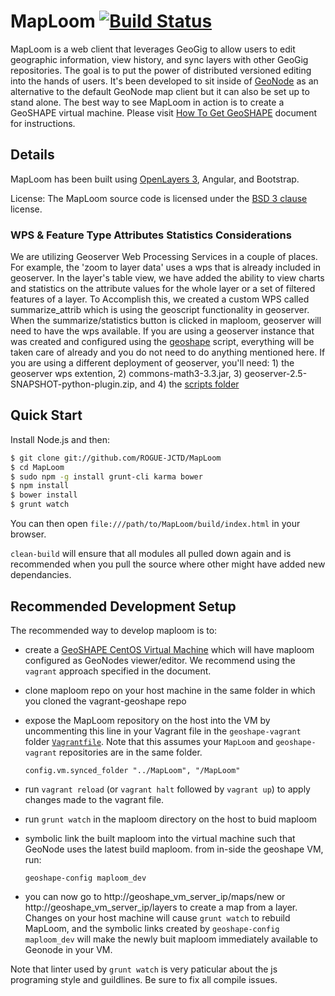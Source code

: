 MapLoom [![Build Status](https://travis-ci.org/ROGUE-JCTD/MapLoom.svg?branch=master)](https://travis-ci.org/ROGUE-JCTD/MapLoom)
============

MapLoom is a web client that leverages GeoGig to allow users to edit geographic information, view history, and sync layers with other GeoGig repositories.  The goal is to put the power of distributed versioned editing into the hands of users.  It's been developed to sit inside of [GeoNode](http://geonode.org) as an alternative to the default GeoNode map client but it can also be set up to stand alone. The best way to see MapLoom in action is to create a GeoSHAPE virtual machine. Please visit [How To Get GeoSHAPE](https://docs.google.com/document/d/1KMpk6dXuqvwfEi0pfRpaGY62j6ikoYtpYUPU0sJQAmk) document for instructions.

## Details

MapLoom has been built using [OpenLayers 3](http://ol3js.org), Angular, and Bootstrap.  

License: The MapLoom source code is licensed under the [BSD 3 clause](http://opensource.org/licenses/BSD-3-Clause) license.

### WPS & Feature Type Attributes Statistics Considerations
We are utilizing Geoserver Web Processing Services in a couple of places. For example, the 'zoom to layer data' uses a wps that is already included in geoserver. In the layer's table view, we have added the ability to view charts and statistics on the attribute values for the whole layer or a set of filtered features of a layer. To Accomplish this, we created a custom WPS called summarize_attrib which is using the geoscript functionality in geoserver. When the summarize/statistics button is clicked in maploom, geoserver will need to have the wps available. If you are using a geoserver instance that was created and configured using the [geoshape](http://www.geoshape.org) script, everything will be taken care of already and you do not need to do anything mentioned here. If you are using a different deployment of geoserver, you'll need: 1) the geoserver wps extention, 2) commons-math3-3.3.jar, 3) geoserver-2.5-SNAPSHOT-python-plugin.zip, and 4) the [scripts folder](https://github.com/ROGUE-JCTD/geoserver_data/blob/master/scripts)

## Quick Start
Install Node.js and then:

```sh
$ git clone git://github.com/ROGUE-JCTD/MapLoom
$ cd MapLoom
$ sudo npm -g install grunt-cli karma bower
$ npm install
$ bower install
$ grunt watch
```
You can then open `file:///path/to/MapLoom/build/index.html` in your browser.

```clean-build``` will ensure that all modules all pulled down again and is recommended when you pull the source where other might have added new dependancies.

## Recommended Development Setup
The recommended way to develop maploom is to:

- create a [GeoSHAPE CentOS Virtual Machine](https://docs.google.com/document/d/1SOX8pldVskbnngXNLEfxFPlWkgC93lr8j3AE5mgmC_8) which will have maploom configured as GeoNodes viewer/editor. We recommend using the ```vagrant``` approach specified in the document.
- clone maploom repo on your host machine in the same folder in which you cloned the vagrant-geoshape repo
- expose the MapLoom repository on the host into the VM by uncommenting this line in your Vagrant file in the `geoshape-vagrant` folder [```Vagrantfile```](https://github.com/ROGUE-JCTD/geoshape-vagrant/blob/master/Vagrantfile#L18). Note that this assumes your `MapLoom` and `geoshape-vagrant` repositories are in the same folder.

   ```config.vm.synced_folder "../MapLoom", "/MapLoom"```

- run ```vagrant reload``` (or `vagrant halt` followed by `vagrant up`) to apply changes made to the vagrant file.
- run ```grunt watch``` in the maploom directory on the host to buid maploom
- symbolic link the built maploom into the virtual machine such that GeoNode uses the latest build maploom. from in-side the geoshape VM, run:
   ```
   geoshape-config maploom_dev
   ```
- you can now go to http://geoshape_vm_server_ip/maps/new or http://geoshape_vm_server_ip/layers to create a map from a layer. Changes on your host machine will cause `grunt watch` to rebuild MapLoom, and the symbolic links created by `geoshape-config maploom_dev` will make the newly buit maploom immediately available to Geonode in your VM.

Note that linter used by `grunt watch` is very paticular about the js programing style and guildlines. Be sure to fix all compile issues.
